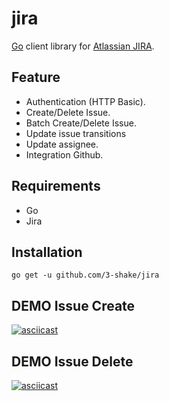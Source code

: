 # jira

[Go](https://golang.org/) client library for [Atlassian JIRA](https://www.atlassian.com/software/jira).


## Feature
* Authentication (HTTP Basic).
* Create/Delete Issue.
* Batch Create/Delete Issue.
* Update issue transitions
* Update assignee.
* Integration Github.

## Requirements
* Go 
* Jira 


## Installation
```
go get -u github.com/3-shake/jira
```

## DEMO Issue Create
[![asciicast](https://asciinema.org/a/36PpIq2ULnnLXxY7tSFwbjTXb.svg)](https://asciinema.org/a/36PpIq2ULnnLXxY7tSFwbjTXb)

## DEMO Issue Delete
[![asciicast](https://asciinema.org/a/IHeQN2GYo4d2wUNYsB7gsdEnn.svg)](https://asciinema.org/a/IHeQN2GYo4d2wUNYsB7gsdEnn)
